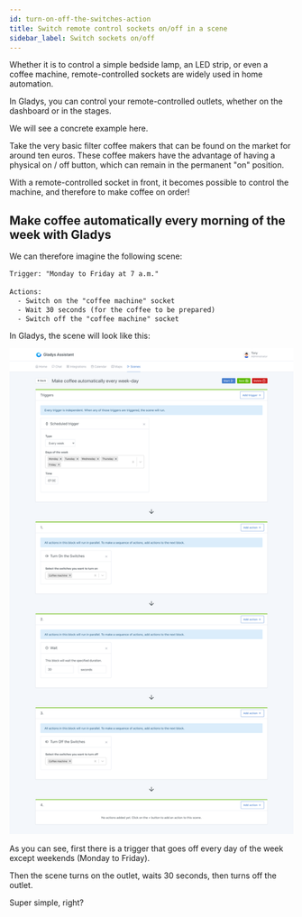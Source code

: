 ```yaml
---
id: turn-on-off-the-switches-action
title: Switch remote control sockets on/off in a scene
sidebar_label: Switch sockets on/off
---
```


Whether it is to control a simple bedside lamp, an LED strip, or even a coffee machine, remote-controlled sockets are widely used in home automation.

In Gladys, you can control your remote-controlled outlets, whether on the dashboard or in the stages.

We will see a concrete example here.

Take the very basic filter coffee makers that can be found on the market for around ten euros. These coffee makers have the advantage of having a physical on / off button, which can remain in the permanent "on" position.

With a remote-controlled socket in front, it becomes possible to control the machine, and therefore to make coffee on order!

## Make coffee automatically every morning of the week with Gladys

We can therefore imagine the following scene:

```
Trigger: "Monday to Friday at 7 a.m."

Actions:
  - Switch on the "coffee machine" socket
  - Wait 30 seconds (for the coffee to be prepared)
  - Switch off the "coffee machine" socket
```

In Gladys, the scene will look like this:

![Make coffee automatically every morning of the week with Gladys](../../static/img/docs/en/scenes/turn-on-off-the-switches-action/screenshot.png)

As you can see, first there is a trigger that goes off every day of the week except weekends (Monday to Friday).

Then the scene turns on the outlet, waits 30 seconds, then turns off the outlet.

Super simple, right?
